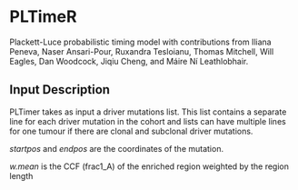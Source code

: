 # PLTimeR

Plackett-Luce probabilistic timing model with contributions from Iliana Peneva, Naser Ansari-Pour, Ruxandra Tesloianu, Thomas Mitchell, Will Eagles, Dan Woodcock, Jiqiu Cheng, and Máire Ní Leathlobhair.

## Input Description 
PLTimer takes as input a driver mutations list. This list contains a separate line for each driver mutation in the cohort and lists can have multiple lines for one tumour if there are clonal and subclonal driver mutations. 

*startpos* and *endpos* are the coordinates of the mutation. 

*w.mean* is the CCF (frac1_A) of the enriched region weighted by the region length 
